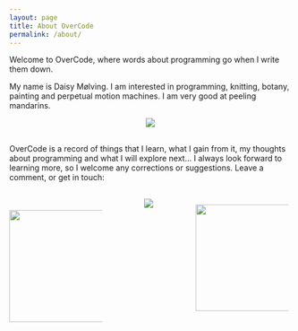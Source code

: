 ```yaml
---
layout: page
title: About OverCode
permalink: /about/
---
```


Welcome to OverCode, where words about programming go when I write them down.

My name is Daisy Mølving. I am interested in programming, knitting, botany, painting and perpetual motion machines. I am very good at peeling mandarins. 


<div style="margin-bottom: 30px;" align="center">
<img src="../../../../../../../assets/about-page-image.png">
</div>

OverCode is a record of things that I learn, what I gain from it, my thoughts about programming and what I will explore next... I always look forward to learning more, so I welcome any corrections or suggestions. Leave a comment, or get in touch:

<div style="margin-top: 30px;" align="center">
<div style="float: left; width: 33%;"><a target="_blank" href="https://twitter.com/DaisyMolving"> <img style="width: 200px; margin-top: 20px;" src="https://g.twimg.com/Twitter_logo_blue.png"></a> </div>
<div style="float: left; width: 33%; overflow: hidden;"><a target="_blank" href="https://github.com/DaisyMolving"><img src="https://assets-cdn.github.com/images/modules/logos_page/Octocat.png"></a></div>
<div style="float: left; width: 33%; overflow: hidden;"><a target="_blank" href="https://uk.linkedin.com/in/daisymolving"><img style="width: 190px; margin-top: 10px" src="http://marisasanfilippo.com/wp-content/uploads/2015/07/Linkedin_circle.svg_.png"></a></div>
</div>

